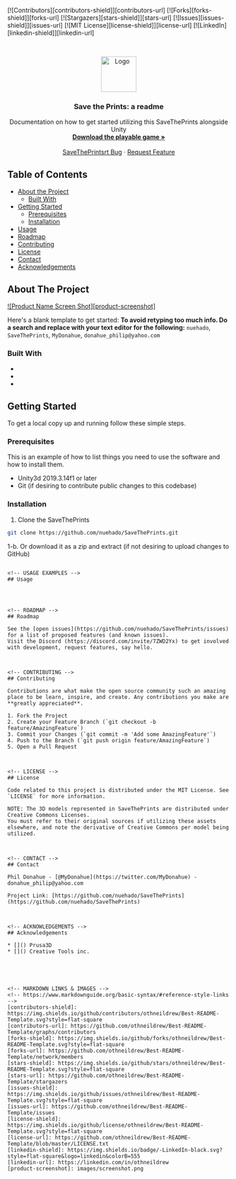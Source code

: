 <!--
*** Thanks for checking out this README Template. If you have a suggestion that would
*** make this better, please fork the SaveThePrints and create a pull request or simply open
*** an issue with the tag "enhancement".
*** Thanks again! Now go create something AMAZING! :D
***
***
***
*** To avoid retyping too much info. Do a search and replace for the following:
*** nuehado, SaveThePrints, MyDonahue, donahue_philip@yahoo.com
-->





<!-- PROJECT SHIELDS -->
<!--
*** I'm using markdown "reference style" links for readability.
*** Reference links are enclosed in brackets [ ] instead of parentheses ( ).
*** See the bottom of this document for the declaration of the reference variables
*** for contributors-url, forks-url, etc. This is an optional, concise syntax you may use.
*** https://www.markdownguide.org/basic-syntax/#reference-style-links
-->
[![Contributors][contributors-shield]][contributors-url]
[![Forks][forks-shield]][forks-url]
[![Stargazers][stars-shield]][stars-url]
[![Issues][issues-shield]][issues-url]
[![MIT License][license-shield]][license-url]
[![LinkedIn][linkedin-shield]][linkedin-url]



<!-- PROJECT LOGO -->
<br />
<p align="center">
  <a href="https://github.com/nuehado/SaveThePrints">
    <img src="images/logo.png" alt="Logo" width="80" height="80">
  </a>

  <h3 align="center">Save the Prints: a readme</h3>

  <p align="center">
    Documentation on how to get started utilizing this SaveThePrints alongside Unity
    <br />
    <a href="https://nuehado.itch.io/save-the-prints"><strong>Download the playable game »</strong></a>
    <br />
    <br />
    <a href="https://github.com/nuehado/SaveThePrints/issues">SaveThePrintsrt Bug</a>
    ·
    <a href="https://discord.com/invite/7ZWD2Yx">Request Feature</a>
  </p>
</p>



<!-- TABLE OF CONTENTS -->
## Table of Contents

* [About the Project](#about-the-project)
  * [Built With](#built-with)
* [Getting Started](#getting-started)
  * [Prerequisites](#prerequisites)
  * [Installation](#installation)
* [Usage](#usage)
* [Roadmap](#roadmap)
* [Contributing](#contributing)
* [License](#license)
* [Contact](#contact)
* [Acknowledgements](#acknowledgements)



<!-- ABOUT THE PROJECT -->
## About The Project

[![Product Name Screen Shot][product-screenshot]](https://example.com)

Here's a blank template to get started:
**To avoid retyping too much info. Do a search and replace with your text editor for the following:**
`nuehado`, `SaveThePrints`, `MyDonahue`, `donahue_philip@yahoo.com`


### Built With

* []()
* []()
* []()



<!-- GETTING STARTED -->
## Getting Started

To get a local copy up and running follow these simple steps.

### Prerequisites

This is an example of how to list things you need to use the software and how to install them.
* Unity3d 2019.3.14f1 or later
* Git (if desiring to contribute public changes to this codebase)


### Installation
 
1. Clone the SaveThePrints
```sh
git clone https://github.com/nuehado/SaveThePrints.git
```
1-b. Or download it as a zip and extract (if not desiring to upload changes to GitHub)
```

<!-- USAGE EXAMPLES -->
## Usage




<!-- ROADMAP -->
## Roadmap

See the [open issues](https://github.com/nuehado/SaveThePrints/issues) for a list of proposed features (and known issues).
Visit the Discord (https://discord.com/invite/7ZWD2Yx) to get involved with development, request features, say hello.



<!-- CONTRIBUTING -->
## Contributing

Contributions are what make the open source community such an amazing place to be learn, inspire, and create. Any contributions you make are **greatly appreciated**.

1. Fork the Project
2. Create your Feature Branch (`git checkout -b feature/AmazingFeature`)
3. Commit your Changes (`git commit -m 'Add some AmazingFeature'`)
4. Push to the Branch (`git push origin feature/AmazingFeature`)
5. Open a Pull Request



<!-- LICENSE -->
## License

Code related to this project is distributed under the MIT License. See `LICENSE` for more information.

NOTE: The 3D models represented in SaveThePrints are distributed under Creative Commons Licenses. 
You must refer to their original sources if utilizing these assets elsewhere, and note the derivative of Creative Commons per model being utilized.



<!-- CONTACT -->
## Contact

Phil Donahue - [@MyDonahue](https://twitter.com/MyDonahue) - donahue_philip@yahoo.com

Project Link: [https://github.com/nuehado/SaveThePrints](https://github.com/nuehado/SaveThePrints)



<!-- ACKNOWLEDGEMENTS -->
## Acknowledgements

* []() Prusa3D
* []() Creative Tools inc.





<!-- MARKDOWN LINKS & IMAGES -->
<!-- https://www.markdownguide.org/basic-syntax/#reference-style-links -->
[contributors-shield]: https://img.shields.io/github/contributors/othneildrew/Best-README-Template.svg?style=flat-square
[contributors-url]: https://github.com/othneildrew/Best-README-Template/graphs/contributors
[forks-shield]: https://img.shields.io/github/forks/othneildrew/Best-README-Template.svg?style=flat-square
[forks-url]: https://github.com/othneildrew/Best-README-Template/network/members
[stars-shield]: https://img.shields.io/github/stars/othneildrew/Best-README-Template.svg?style=flat-square
[stars-url]: https://github.com/othneildrew/Best-README-Template/stargazers
[issues-shield]: https://img.shields.io/github/issues/othneildrew/Best-README-Template.svg?style=flat-square
[issues-url]: https://github.com/othneildrew/Best-README-Template/issues
[license-shield]: https://img.shields.io/github/license/othneildrew/Best-README-Template.svg?style=flat-square
[license-url]: https://github.com/othneildrew/Best-README-Template/blob/master/LICENSE.txt
[linkedin-shield]: https://img.shields.io/badge/-LinkedIn-black.svg?style=flat-square&logo=linkedin&colorB=555
[linkedin-url]: https://linkedin.com/in/othneildrew
[product-screenshot]: images/screenshot.png
